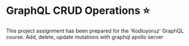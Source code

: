 # GraphQL CRUD Operations :star:

This project assignment has been prepared for the 'Kodluyoruz' GraphQL course. Add, delete, update mutations with graphql apollo server

